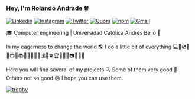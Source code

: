 ### Hey, I'm Rolando Andrade 🍀

[![Linkedin](https://img.shields.io/badge/-LinkedIn-darkBlue?style=flat&logo=Linkedin&logoColor=white)](https://www.linkedin.com/in/rolando-andrade)
[![Instagram](https://img.shields.io/badge/-Instagram-c13584?style=flat&labelColor=c13584&logo=instagram&logoColor=white)](https://www.instagram.com/rolandoandradefernandez/)
[![Twitter](https://img.shields.io/badge/-Twitter-blue?style=flat&logo=Twitter&logoColor=white)](https://www.twitter.com/RolandoAndrade_)
[![Quora](https://img.shields.io/badge/-Quora-red?style=flat&logo=Quora&logoColor=white)](https://www.quora.com/profile/Rolando-Andrade-Fernandez)
[![npm](https://img.shields.io/badge/-npm-white?style=flat&logo=npm&logoColor=white)](https://www.npmjs.com/~rolandoandrade)
[![Gmail](https://img.shields.io/badge/-Gmail-c14438?style=flat&logo=Gmail&logoColor=white)](mailto:rolandoandradefernandez@gmail.com)

🎓 Computer engineering | Universidad Católica Andrés Bello 🔰

In my eagerness to change the world 🌎 I do a little bit of everything  💻📱💿🎥🎵📺🎨📚🎹🔭🔬💊🔮💰🚀⚽🏆🚩💯🗻📷💭📆🐼

Here you will find several of my projects 🔍 Some of them very good 🤩 Others not so good 😢 I hope you can use them.


[![trophy](https://github-profile-trophy.vercel.app/?username=rolandoandrade&theme=onedark&column=4)](https://github.com/ryo-ma/github-profile-trophy)
